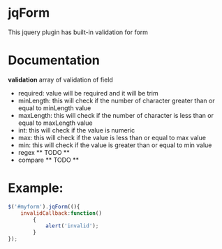 # jqForm
This jquery plugin has built-in validation for form

# Documentation
**validation** array of validation of field
* required: value will be required and it will be trim
* minLength: this will check if the number of character greater than or equal to minLength value 
* maxLength: this will check if the number of character is less than or equal to maxLength value
* int: this will check if the value is numeric
* max: this will check if the value is less than or equal to max value
* min: this will check if the value is greater than or equal to min value
* regex ** TODO **
* compare ** TODO **

# Example:
```javascript
$('#myform').jqForm((){
	invalidCallback:function()
		{
			alert('invalid');
		}
});
```

